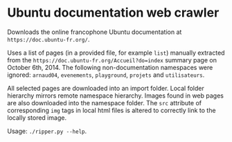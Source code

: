 # Ubuntu documentation web crawler

Downloads the online francophone Ubuntu documentation at `https://doc.ubuntu-fr.org/`.

Uses a list of pages (in a provided file, for example `list`) manually extracted from the `https://doc.ubuntu-fr.org/Accueil?do=index` summary page on October 6th, 2014. The following non-documentation namespaces were ignored: `arnaud04`, `evenements`, `playground`, `projets` and `utilisateurs`.

All selected pages are downloaded into an import folder. Local folder hierarchy mirrors remote namespace hierarchy. Images found in web pages are also downloaded into the namespace folder. The `src` attribute of corresponding `img` tags in local html files is altered to correctly link to the locally stored image.

Usage: `./ripper.py --help`.
